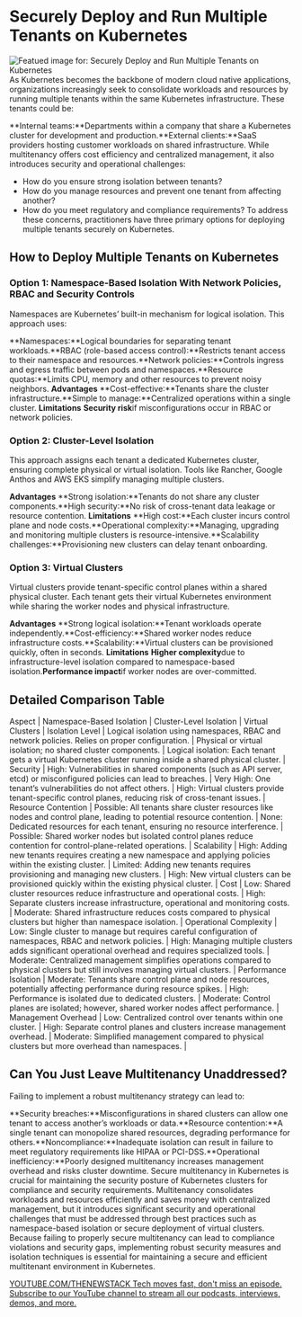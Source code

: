 # Securely Deploy and Run Multiple Tenants on Kubernetes
![Featued image for: Securely Deploy and Run Multiple Tenants on Kubernetes](https://cdn.thenewstack.io/media/2024/12/296d1d05-kubernetes-1024x576.jpg)
As Kubernetes becomes the backbone of modern cloud native applications, organizations increasingly seek to consolidate workloads and resources by running multiple tenants within the same Kubernetes infrastructure. These tenants could be:

**Internal teams:**Departments within a company that share a Kubernetes cluster for development and production.**External clients:**SaaS providers hosting customer workloads on shared infrastructure.
While multitenancy offers cost efficiency and centralized management, it also introduces security and operational challenges:

- How do you ensure strong isolation between tenants?
- How do you manage resources and prevent one tenant from affecting another?
- How do you meet regulatory and compliance requirements?
To address these concerns, practitioners have three primary options for deploying multiple tenants securely on Kubernetes.

## How to Deploy Multiple Tenants on Kubernetes
### Option 1: Namespace-Based Isolation With Network Policies, RBAC and Security Controls
Namespaces are Kubernetes’ built-in mechanism for logical isolation. This approach uses:

**Namespaces:**Logical boundaries for separating tenant workloads.**RBAC (role-based access control):**Restricts tenant access to their namespace and resources.**Network policies:**Controls ingress and egress traffic between pods and namespaces.**Resource quotas:**Limits CPU, memory and other resources to prevent noisy neighbors.
**Advantages**
**Cost-effective:**Tenants share the cluster infrastructure.**Simple to manage:**Centralized operations within a single cluster.
**Limitations**
**Security risk**if misconfigurations occur in RBAC or network policies.
### Option 2: Cluster-Level Isolation
This approach assigns each tenant a dedicated Kubernetes cluster, ensuring complete physical or virtual isolation. Tools like Rancher, Google Anthos and AWS EKS simplify managing multiple clusters.

**Advantages**
**Strong isolation:**Tenants do not share any cluster components.**High security:**No risk of cross-tenant data leakage or resource contention.
**Limitations**
**High cost:**Each cluster incurs control plane and node costs.**Operational complexity:**Managing, upgrading and monitoring multiple clusters is resource-intensive.**Scalability challenges:**Provisioning new clusters can delay tenant onboarding.
### Option 3: Virtual Clusters
Virtual clusters provide tenant-specific control planes within a shared physical cluster. Each tenant gets their virtual Kubernetes environment while sharing the worker nodes and physical infrastructure.

**Advantages**
**Strong logical isolation:**Tenant workloads operate independently.**Cost-efficiency:**Shared worker nodes reduce infrastructure costs.**Scalability:**Virtual clusters can be provisioned quickly, often in seconds.
**Limitations**
**Higher complexity**due to infrastructure-level isolation compared to namespace-based isolation.**Performance impact**if worker nodes are over-committed.

## Detailed Comparison Table
Aspect |
Namespace-Based Isolation |
Cluster-Level Isolation |
Virtual Clusters |
Isolation Level |
Logical isolation using namespaces, RBAC and network policies. Relies on proper configuration. | Physical or virtual isolation; no shared cluster components. | Logical isolation: Each tenant gets a virtual Kubernetes cluster running inside a shared physical cluster. |
Security |
High: Vulnerabilities in shared components (such as API server, etcd) or misconfigured policies can lead to breaches. | Very High: One tenant’s vulnerabilities do not affect others. | High: Virtual clusters provide tenant-specific control planes, reducing risk of cross-tenant issues. |
Resource Contention |
Possible: All tenants share cluster resources like nodes and control plane, leading to potential resource contention. | None: Dedicated resources for each tenant, ensuring no resource interference. | Possible: Shared worker nodes but isolated control planes reduce contention for control-plane-related operations. |
Scalability |
High: Adding new tenants requires creating a new namespace and applying policies within the existing cluster. | Limited: Adding new tenants requires provisioning and managing new clusters. | High: New virtual clusters can be provisioned quickly within the existing physical cluster. |
Cost |
Low: Shared cluster resources reduce infrastructure and operational costs. | High: Separate clusters increase infrastructure, operational and monitoring costs. | Moderate: Shared infrastructure reduces costs compared to physical clusters but higher than namespace isolation. |
Operational Complexity |
Low: Single cluster to manage but requires careful configuration of namespaces, RBAC and network policies. | High: Managing multiple clusters adds significant operational overhead and requires specialized tools. | Moderate: Centralized management simplifies operations compared to physical clusters but still involves managing virtual clusters. |
Performance Isolation |
Moderate: Tenants share control plane and node resources, potentially affecting performance during resource spikes. | High: Performance is isolated due to dedicated clusters. | Moderate: Control planes are isolated; however, shared worker nodes affect performance. |
Management Overhead |
Low: Centralized control over tenants within one cluster. | High: Separate control planes and clusters increase management overhead. | Moderate: Simplified management compared to physical clusters but more overhead than namespaces. |
## Can You Just Leave Multitenancy Unaddressed?
Failing to implement a robust multitenancy strategy can lead to:

**Security breaches:**Misconfigurations in shared clusters can allow one tenant to access another’s workloads or data.**Resource contention:**A single tenant can monopolize shared resources, degrading performance for others.**Noncompliance:**Inadequate isolation can result in failure to meet regulatory requirements like HIPAA or PCI-DSS.**Operational inefficiency:**Poorly designed multitenancy increases management overhead and risks cluster downtime.
Secure multitenancy in Kubernetes is crucial for maintaining the security posture of Kubernetes clusters for compliance and security requirements. Multitenancy consolidates workloads and resources efficiently and saves money with centralized management, but it introduces significant security and operational challenges that must be addressed through best practices such as namespace-based isolation or secure deployment of virtual clusters. Because failing to properly secure multitenancy can lead to compliance violations and security gaps, implementing robust security measures and isolation techniques is essential for maintaining a secure and efficient multitenant environment in Kubernetes.

[
YOUTUBE.COM/THENEWSTACK
Tech moves fast, don't miss an episode. Subscribe to our YouTube
channel to stream all our podcasts, interviews, demos, and more.
](https://youtube.com/thenewstack?sub_confirmation=1)